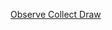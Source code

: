 [Observe Collect Draw](https://www.crowdcast.io/m?t=bdcf1e6a974758c31b00c1d0ff72faf7:4baf621f96ad82267850287b620c9c9c0231dca11015409b1ccc13dc15c70277da9b8f09ab5d387734a53f318e047ba3)
